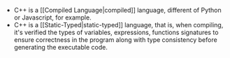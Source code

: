 - C++ is a [[Compiled Language|compiled]] language, different of Python or Javascript, for example.
- C++ is a [[Static-Typed|static-typed]] language, that is, when compiling, it's verified the types of variables, expressions, functions signatures to ensure correctness in the program along with type consistency before generating the executable code.